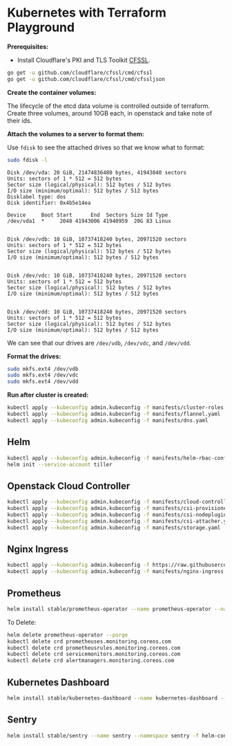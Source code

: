 # Kubernetes with Terraform Playground

**Prerequisites:**

- Install Cloudflare's PKI and TLS Toolkit [CFSSL](https://github.com/cloudflare/cfssl).

```bash
go get -u github.com/cloudflare/cfssl/cmd/cfssl
go get -u github.com/cloudflare/cfssl/cmd/cfssljson
```

**Create the container volumes:**

The lifecycle of the etcd data volume is controlled outside of terraform. Create three volumes, around 10GB each, in openstack and take note of their ids.

**Attach the volumes to a server to format them:**

Use `fdisk` to see the attached drives so that we know what to format:

```bash
sudo fdisk -l
```

```text
Disk /dev/vda: 20 GiB, 21474836480 bytes, 41943040 sectors
Units: sectors of 1 * 512 = 512 bytes
Sector size (logical/physical): 512 bytes / 512 bytes
I/O size (minimum/optimal): 512 bytes / 512 bytes
Disklabel type: dos
Disk identifier: 0x4b5e14ea

Device     Boot Start      End  Sectors Size Id Type
/dev/vda1  *     2048 41943006 41940959  20G 83 Linux


Disk /dev/vdb: 10 GiB, 10737418240 bytes, 20971520 sectors
Units: sectors of 1 * 512 = 512 bytes
Sector size (logical/physical): 512 bytes / 512 bytes
I/O size (minimum/optimal): 512 bytes / 512 bytes


Disk /dev/vdc: 10 GiB, 10737418240 bytes, 20971520 sectors
Units: sectors of 1 * 512 = 512 bytes
Sector size (logical/physical): 512 bytes / 512 bytes
I/O size (minimum/optimal): 512 bytes / 512 bytes


Disk /dev/vdd: 10 GiB, 10737418240 bytes, 20971520 sectors
Units: sectors of 1 * 512 = 512 bytes
Sector size (logical/physical): 512 bytes / 512 bytes
I/O size (minimum/optimal): 512 bytes / 512 bytes
```

We can see that our drives are `/dev/vdb`, `/dev/vdc`, and `/dev/vdd`.

**Format the drives:**

```bash
sudo mkfs.ext4 /dev/vdb
sudo mkfs.ext4 /dev/vdc
sudo mkfs.ext4 /dev/vdd
```

**Run after cluster is created:**

```bash
kubectl apply --kubeconfig admin.kubeconfig -f manifests/cluster-roles.yaml
kubectl apply --kubeconfig admin.kubeconfig -f manifests/flannel.yaml
kubectl apply --kubeconfig admin.kubeconfig -f manifests/dns.yaml
```

## Helm

```bash
kubectl apply --kubeconfig admin.kubeconfig -f manifests/helm-rbac-config.yaml
helm init --service-account tiller
```

## Openstack Cloud Controller

```bash
kubectl apply --kubeconfig admin.kubeconfig -f manifests/cloud-controller-openstack.yaml
kubectl apply --kubeconfig admin.kubeconfig -f manifests/csi-provisioner.yaml
kubectl apply --kubeconfig admin.kubeconfig -f manifests/csi-nodeplugin.yaml
kubectl apply --kubeconfig admin.kubeconfig -f manifests/csi-attacher.yaml
kubectl apply --kubeconfig admin.kubeconfig -f manifests/storage.yaml
```

## Nginx Ingress

```bash
kubectl apply --kubeconfig admin.kubeconfig -f https://raw.githubusercontent.com/kubernetes/ingress-nginx/be1329b225803b1106e6ab96f9bd2e6fe7dfa478/deploy/mandatory.yaml
kubectl apply --kubeconfig admin.kubeconfig -f manifests/nginx-ingress.yaml
```

## Prometheus

```bash
helm install stable/prometheus-operator --name prometheus-operator --namespace monitoring -f helm-config/prometheus.yaml
```

To Delete:

```bash
helm delete prometheus-operator --purge
kubectl delete crd prometheuses.monitoring.coreos.com
kubectl delete crd prometheusrules.monitoring.coreos.com
kubectl delete crd servicemonitors.monitoring.coreos.com
kubectl delete crd alertmanagers.monitoring.coreos.com
```

## Kubernetes Dashboard

```bash
helm install stable/kubernetes-dashboard --name kubernetes-dashboard --namespace kube-system -f helm-config/kubernetes-dashboard.yaml
```

## Sentry

```bash
helm install stable/sentry --name sentry --namespace sentry -f helm-config/sentry.yaml --wait
```
